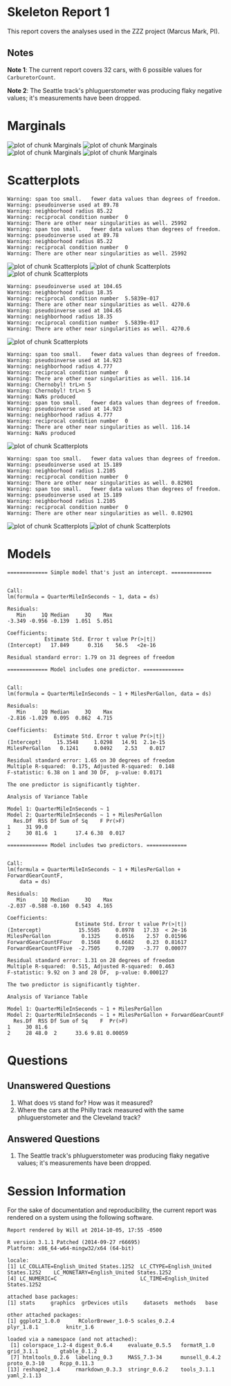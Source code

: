 Skeleton Report 1
=================================================
This report covers the analyses used in the ZZZ project (Marcus Mark, PI).

<!--  Set the working directory to the repository's base directory; this assumes the report is nested inside of two directories.-->


<!-- Set the report-wide options, and point to the external code file. -->

<!-- Load the packages.  Suppress the output when loading packages. --> 


<!-- Load any Global functions and variables declared in the R file.  Suppress the output. --> 


<!-- Declare any global functions specific to a Rmd output.  Suppress the output. --> 


<!-- Load the datasets.   -->


<!-- Tweak the datasets.   -->


## Notes

**Note 1**: The current report covers 32 cars, with 6 possible values for `CarburetorCount`.

**Note 2**: The Seattle track's phluguerstometer was producing flaky negative values; it's measurements have been dropped.

# Marginals
![plot of chunk Marginals](FigureRaw/Marginals1.png) ![plot of chunk Marginals](FigureRaw/Marginals2.png) ![plot of chunk Marginals](FigureRaw/Marginals3.png) ![plot of chunk Marginals](FigureRaw/Marginals4.png) 

# Scatterplots

```
Warning: span too small.   fewer data values than degrees of freedom.
Warning: pseudoinverse used at 89.78
Warning: neighborhood radius 85.22
Warning: reciprocal condition number  0
Warning: There are other near singularities as well. 25992
Warning: span too small.   fewer data values than degrees of freedom.
Warning: pseudoinverse used at 89.78
Warning: neighborhood radius 85.22
Warning: reciprocal condition number  0
Warning: There are other near singularities as well. 25992
```

![plot of chunk Scatterplots](FigureRaw/Scatterplots1.png) ![plot of chunk Scatterplots](FigureRaw/Scatterplots2.png) ![plot of chunk Scatterplots](FigureRaw/Scatterplots3.png) 

```
Warning: pseudoinverse used at 104.65
Warning: neighborhood radius 18.35
Warning: reciprocal condition number  5.5839e-017
Warning: There are other near singularities as well. 4270.6
Warning: pseudoinverse used at 104.65
Warning: neighborhood radius 18.35
Warning: reciprocal condition number  5.5839e-017
Warning: There are other near singularities as well. 4270.6
```

![plot of chunk Scatterplots](FigureRaw/Scatterplots4.png) 

```
Warning: span too small.   fewer data values than degrees of freedom.
Warning: pseudoinverse used at 14.923
Warning: neighborhood radius 4.777
Warning: reciprocal condition number  0
Warning: There are other near singularities as well. 116.14
Warning: Chernobyl! trL>n 5
Warning: Chernobyl! trL>n 5
Warning: NaNs produced
Warning: span too small.   fewer data values than degrees of freedom.
Warning: pseudoinverse used at 14.923
Warning: neighborhood radius 4.777
Warning: reciprocal condition number  0
Warning: There are other near singularities as well. 116.14
Warning: NaNs produced
```

![plot of chunk Scatterplots](FigureRaw/Scatterplots5.png) 

```
Warning: span too small.   fewer data values than degrees of freedom.
Warning: pseudoinverse used at 15.189
Warning: neighborhood radius 1.2105
Warning: reciprocal condition number  0
Warning: There are other near singularities as well. 0.82901
Warning: span too small.   fewer data values than degrees of freedom.
Warning: pseudoinverse used at 15.189
Warning: neighborhood radius 1.2105
Warning: reciprocal condition number  0
Warning: There are other near singularities as well. 0.82901
```

![plot of chunk Scatterplots](FigureRaw/Scatterplots6.png) ![plot of chunk Scatterplots](FigureRaw/Scatterplots7.png) 

# Models

```
============= Simple model that's just an intercept. =============
```

```

Call:
lm(formula = QuarterMileInSeconds ~ 1, data = ds)

Residuals:
   Min     1Q Median     3Q    Max 
-3.349 -0.956 -0.139  1.051  5.051 

Coefficients:
            Estimate Std. Error t value Pr(>|t|)
(Intercept)   17.849      0.316    56.5   <2e-16

Residual standard error: 1.79 on 31 degrees of freedom
```

```
============= Model includes one predictor. =============
```

```

Call:
lm(formula = QuarterMileInSeconds ~ 1 + MilesPerGallon, data = ds)

Residuals:
   Min     1Q Median     3Q    Max 
-2.816 -1.029  0.095  0.862  4.715 

Coefficients:
               Estimate Std. Error t value Pr(>|t|)
(Intercept)     15.3548     1.0298   14.91  2.1e-15
MilesPerGallon   0.1241     0.0492    2.53    0.017

Residual standard error: 1.65 on 30 degrees of freedom
Multiple R-squared:  0.175,	Adjusted R-squared:  0.148 
F-statistic: 6.38 on 1 and 30 DF,  p-value: 0.0171
```

```
The one predictor is significantly tighter.
```

```
Analysis of Variance Table

Model 1: QuarterMileInSeconds ~ 1
Model 2: QuarterMileInSeconds ~ 1 + MilesPerGallon
  Res.Df  RSS Df Sum of Sq    F Pr(>F)
1     31 99.0                         
2     30 81.6  1      17.4 6.38  0.017
```

```
============= Model includes two predictors. =============
```

```

Call:
lm(formula = QuarterMileInSeconds ~ 1 + MilesPerGallon + ForwardGearCountF, 
    data = ds)

Residuals:
   Min     1Q Median     3Q    Max 
-2.037 -0.588 -0.160  0.543  4.165 

Coefficients:
                      Estimate Std. Error t value Pr(>|t|)
(Intercept)            15.5585     0.8978   17.33  < 2e-16
MilesPerGallon          0.1325     0.0516    2.57  0.01596
ForwardGearCountFFour   0.1568     0.6682    0.23  0.81617
ForwardGearCountFFive  -2.7505     0.7289   -3.77  0.00077

Residual standard error: 1.31 on 28 degrees of freedom
Multiple R-squared:  0.515,	Adjusted R-squared:  0.463 
F-statistic: 9.92 on 3 and 28 DF,  p-value: 0.000127
```

```
The two predictor is significantly tighter.
```

```
Analysis of Variance Table

Model 1: QuarterMileInSeconds ~ 1 + MilesPerGallon
Model 2: QuarterMileInSeconds ~ 1 + MilesPerGallon + ForwardGearCountF
  Res.Df  RSS Df Sum of Sq    F  Pr(>F)
1     30 81.6                          
2     28 48.0  2      33.6 9.81 0.00059
```

# Questions
## Unanswered Questions
 1. What does `VS` stand for?  How was it measured?
 1. Where the cars at the Philly track measured with the same phluguerstometer and the Cleveland track?
 
## Answered Questions
 1. The Seattle track's phluguerstometer was producing flaky negative values; it's measurements have been dropped.

# Session Information
For the sake of documentation and reproducibility, the current report was rendered on a system using the following software.


```
Report rendered by Will at 2014-10-05, 17:55 -0500
```

```
R version 3.1.1 Patched (2014-09-27 r66695)
Platform: x86_64-w64-mingw32/x64 (64-bit)

locale:
[1] LC_COLLATE=English_United States.1252  LC_CTYPE=English_United States.1252    LC_MONETARY=English_United States.1252
[4] LC_NUMERIC=C                           LC_TIME=English_United States.1252    

attached base packages:
[1] stats     graphics  grDevices utils     datasets  methods   base     

other attached packages:
[1] ggplot2_1.0.0      RColorBrewer_1.0-5 scales_0.2.4       plyr_1.8.1         knitr_1.6         

loaded via a namespace (and not attached):
 [1] colorspace_1.2-4 digest_0.6.4     evaluate_0.5.5   formatR_1.0      grid_3.1.1       gtable_0.1.2    
 [7] htmltools_0.2.6  labeling_0.3     MASS_7.3-34      munsell_0.4.2    proto_0.3-10     Rcpp_0.11.3     
[13] reshape2_1.4     rmarkdown_0.3.3  stringr_0.6.2    tools_3.1.1      yaml_2.1.13     
```
